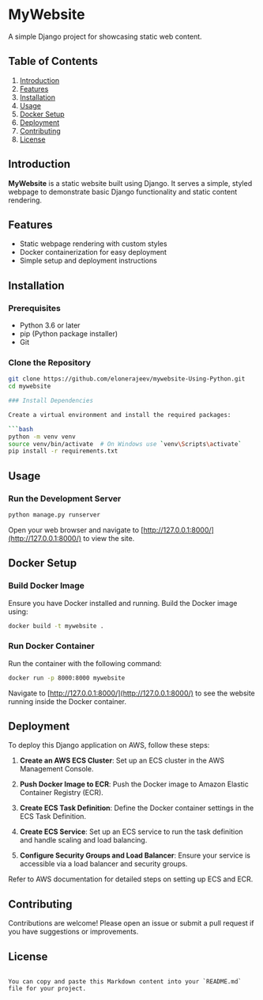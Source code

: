 # MyWebsite

A simple Django project for showcasing static web content.

## Table of Contents

1. [Introduction](#introduction)
2. [Features](#features)
3. [Installation](#installation)
4. [Usage](#usage)
5. [Docker Setup](#docker-setup)
6. [Deployment](#deployment)
7. [Contributing](#contributing)
8. [License](#license)

## Introduction

**MyWebsite** is a static website built using Django. It serves a simple, styled webpage to demonstrate basic Django functionality and static content rendering.

## Features

- Static webpage rendering with custom styles
- Docker containerization for easy deployment
- Simple setup and deployment instructions

## Installation

### Prerequisites

- Python 3.6 or later
- pip (Python package installer)
- Git

### Clone the Repository

```bash
git clone https://github.com/elonerajeev/mywebsite-Using-Python.git
cd mywebsite

### Install Dependencies

Create a virtual environment and install the required packages:

```bash
python -m venv venv
source venv/bin/activate  # On Windows use `venv\Scripts\activate`
pip install -r requirements.txt
```

## Usage

### Run the Development Server

```bash
python manage.py runserver
```

Open your web browser and navigate to [http://127.0.0.1:8000/](http://127.0.0.1:8000/) to view the site.

## Docker Setup

### Build Docker Image

Ensure you have Docker installed and running. Build the Docker image using:

```bash
docker build -t mywebsite .
```

### Run Docker Container

Run the container with the following command:

```bash
docker run -p 8000:8000 mywebsite
```

Navigate to [http://127.0.0.1:8000/](http://127.0.0.1:8000/) to see the website running inside the Docker container.

## Deployment

To deploy this Django application on AWS, follow these steps:

1. **Create an AWS ECS Cluster**: Set up an ECS cluster in the AWS Management Console.

2. **Push Docker Image to ECR**: Push the Docker image to Amazon Elastic Container Registry (ECR).

3. **Create ECS Task Definition**: Define the Docker container settings in the ECS Task Definition.

4. **Create ECS Service**: Set up an ECS service to run the task definition and handle scaling and load balancing.

5. **Configure Security Groups and Load Balancer**: Ensure your service is accessible via a load balancer and security groups.

Refer to AWS documentation for detailed steps on setting up ECS and ECR.

## Contributing

Contributions are welcome! Please open an issue or submit a pull request if you have suggestions or improvements.

## License

```

You can copy and paste this Markdown content into your `README.md` file for your project.
